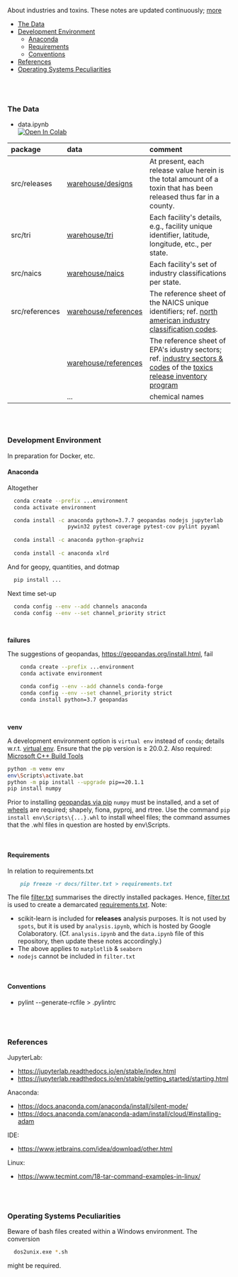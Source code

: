 About industries and toxins.  These notes are updated continuously; [more](https://vetiveria.github.io/)


* [The Data](#the-data)
* [Development Environment](#development-environment)
  * [Anaconda](#anaconda)
  * [Requirements](#requirements)
  * [Conventions](#conventions)
* [References](#references)
* [Operating Systems Peculiarities](#operating-systems-peculiarities)


<br>
<br>


### The Data

* data.ipynb <br> [![Open In Colab](https://colab.research.google.com/assets/colab-badge.svg)](https://colab.research.google.com/github/vetiveria/spots/blob/develop/data.ipynb)

package |data |comment
:--- |:--- |:---
src/releases | [warehouse/designs](./warehouse/designs) | At present, each release value herein is the total amount of a toxin that has been released thus far in a county.
src/tri | [warehouse/tri](./warehouse/tri) | Each facility's details, e.g., facility unique identifier, latitude, longitude, etc., per state.
src/naics | [warehouse/naics](./warehouse/naics) | Each facility's set of industry classifications per state.
src/references | [warehouse/references](./warehouse/references/naics.csv) | The reference sheet of the NAICS unique identifiers; ref. [north american industry classification codes](https://www.census.gov/naics/).
 &nbsp; | [warehouse/references](./warehouse/references/industries.csv) | The reference sheet of EPA's idustry sectors; ref. [industry sectors & codes](https://www.epa.gov/toxics-release-inventory-tri-program/tri-covered-industry-sectors) of the [toxics release inventory program](https://www.epa.gov/toxics-release-inventory-tri-program)
 &nbsp; | ... | chemical names

<br>
<br>


### Development Environment

In preparation for Docker, etc.

#### Anaconda

Altogether

```bash
  conda create --prefix ...environment
  conda activate environment

  conda install -c anaconda python=3.7.7 geopandas nodejs jupyterlab
                   pywin32 pytest coverage pytest-cov pylint pyyaml
                   
  conda install -c anaconda python-graphviz   
  
  conda install -c anaconda xlrd
```

And for geopy, quantities, and dotmap

```bash
  pip install ...    
```

Next time set-up

```bash
  conda config --env --add channels anaconda
  conda config --env --set channel_priority strict
```

<br>

**failures**

The suggestions of geopandas, https://geopandas.org/install.html, fail

```bash
    conda create --prefix ...environment
    conda activate environment

    conda config --env --add channels conda-forge
    conda config --env --set channel_priority strict
    conda install python=3.7 geopandas
```

<br>

**venv**

A development environment option is ``virtual env`` instead of ``conda``; details w.r.t. [virtual env](https://packaging.python.org/guides/installing-using-pip-and-virtual-environments/).  Ensure that the pip version is ≥ 20.0.2.  Also required: [Microsoft C++ Build Tools](https://visualstudio.microsoft.com/visual-cpp-build-tools/)

```bash
python -m venv env
env\Scripts\activate.bat
python -m pip install --upgrade pip==20.1.1
pip install numpy
```

Prior to installing [geopandas via pip](https://geopandas.org/install.html#installing-with-pip) ``numpy`` must be installed, and 
a set of [wheels](https://www.lfd.uci.edu/~gohlke/pythonlibs/#pyproj) are required; shapely, fiona, pyproj, and rtree.  Use the 
command `pip install env\Scripts\{...}.whl` to install wheel files; the command assumes that the .whl files in question are hosted by env\Scripts\.

<br>

#### Requirements

In relation to requirements.txt

````markdown
    pip freeze -r docs/filter.txt > requirements.txt
````

The file [filter.txt](./docs/filter.txt) summarises the directly installed packages.  Hence, [filter.txt](./docs/filter.txt) is used 
to create a demarcated [requirements.txt](requirements.txt).  Note:

* scikit-learn is included for **releases** analysis purposes.  It is not used by `spots`, but it is used by `analysis.ipynb`, which 
is hosted by Google Colaboratory.  (Cf. `analysis.ipynb` and the `data.ipynb` file of this repository, then update these notes accordingly.)
* The above applies to `matplotlib` & `seaborn`
* `nodejs` cannot be included in `filter.txt`

<br>

#### Conventions

* pylint --generate-rcfile > .pylintrc


<br>
<br>


### References

JupyterLab:
* https://jupyterlab.readthedocs.io/en/stable/index.html
* https://jupyterlab.readthedocs.io/en/stable/getting_started/starting.html

Anaconda:
* https://docs.anaconda.com/anaconda/install/silent-mode/
* https://docs.anaconda.com/anaconda-adam/install/cloud/#installing-adam

IDE:
* https://www.jetbrains.com/idea/download/other.html

Linux:
* https://www.tecmint.com/18-tar-command-examples-in-linux/

<br>
<br>

### Operating Systems Peculiarities

Beware of bash files created within a Windows environment.  The conversion

```bash
  dos2unix.exe *.sh
```

might be required.

